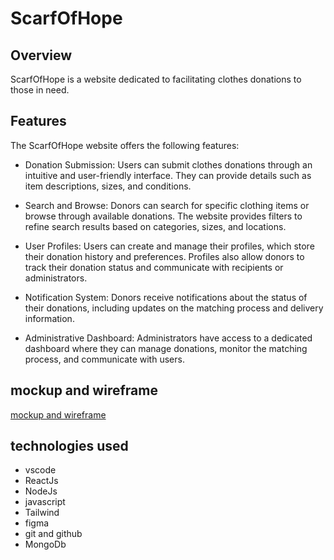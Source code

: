 # ScarfOfHope

## Overview

ScarfOfHope is a website dedicated to facilitating clothes donations to those in need.

## Features

The ScarfOfHope website offers the following features:

- Donation Submission: Users can submit clothes donations through an intuitive and user-friendly interface. They can provide details such as item descriptions, sizes, and conditions.

- Search and Browse: Donors can search for specific clothing items or browse through available donations. The website provides filters to refine search results based on categories, sizes, and locations.

- User Profiles: Users can create and manage their profiles, which store their donation history and preferences. Profiles also allow donors to track their donation status and communicate with recipients or administrators.

- Notification System: Donors receive notifications about the status of their donations, including updates on the matching process and delivery information.

- Administrative Dashboard: Administrators have access to a dedicated dashboard where they can manage donations, monitor the matching process, and communicate with users.

## mockup and wireframe

[mockup and wireframe](https://www.figma.com/file/I1tQ8rrUnRfGgapVAbk4vF/G1?type=design&node-id=0%3A1&t=OCupiWarAtJkMz4t-1)

## technologies used

- vscode
- ReactJs
- NodeJs
- javascript
- Tailwind
- figma
- git and github
- MongoDb